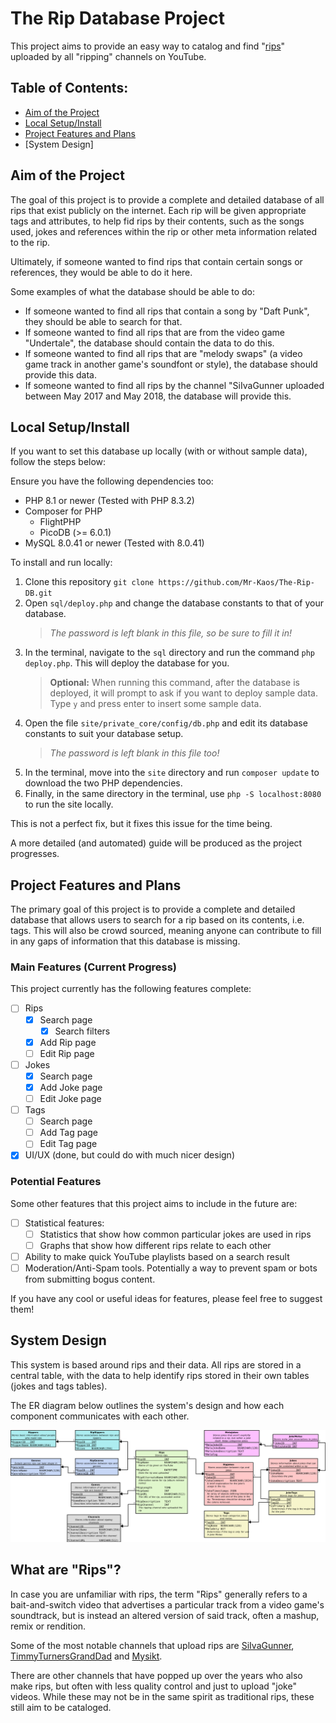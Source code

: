 # The Rip Database Project

This project aims to provide an easy way to catalog and find "[rips](#what-are-rips)" uploaded by all "ripping" channels on YouTube.

## Table of Contents:

- [Aim of the Project](#aim-of-the-project)
- [Local Setup/Install](#local-setupinstall)
- [Project Features and Plans](#project-features-and-plans)
- [System Design]

## Aim of the Project

The goal of this project is to provide a complete and detailed database of all rips that exist publicly on the internet. Each rip will be given appropriate tags and attributes, to help fid rips by their contents, such as the songs used, jokes and references within the rip or other meta information related to the rip.

Ultimately, if someone wanted to find rips that contain certain songs or references, they would be able to do it here.

Some examples of what the database should be able to do:

- If someone wanted to find all rips that contain a song by "Daft Punk", they should be able to search for that.  
- If someone wanted to find all rips that are from the video game "Undertale", the database should contain the data to do this.
- If someone wanted to find all rips that are "melody swaps" (a video game track in another game's soundfont or style), the database should provide this data.
- If someone wanted to find all rips by the channel "SiIvaGunner uploaded between May 2017 and May 2018, the database will provide this.

## Local Setup/Install

If you want to set this database up locally (with or without sample data), follow the steps below:

Ensure you have the following dependencies too:

- PHP 8.1 or newer (Tested with PHP 8.3.2)
- Composer for PHP
  - FlightPHP
  - PicoDB (>= 6.0.1)
- MySQL 8.0.41 or newer (Tested with 8.0.41)

To install and run locally:

1. Clone this repository `git clone https://github.com/Mr-Kaos/The-Rip-DB.git`
2. Open `sql/deploy.php` and change the database constants to that of your database.  
   > *The password is left blank in this file, so be sure to fill it in!*
3. In the terminal, navigate to the `sql` directory and run the command `php deploy.php`. This will deploy the database for you.  
   > **Optional:** When running this command, after the database is deployed, it will prompt to ask if you want to deploy sample data. Type `y` and press enter to insert some sample data.
4. Open the file `site/private_core/config/db.php` and edit its database constants to suit your database setup.  
   > *The password is left blank in this file too!*
5. In the terminal, move into the `site` directory and run `composer update` to download the two PHP dependencies.
6. Finally, in the same directory in the terminal, use `php -S localhost:8080` to run the site locally.

This is not a perfect fix, but it fixes this issue for the time being.

A more detailed (and automated) guide will be produced as the project progresses.

## Project Features and Plans

The primary goal of this project is to provide a complete and detailed database that allows users to search for a rip based on its contents, i.e. tags. This will also be crowd sourced, meaning anyone can contribute to fill in any gaps of information that this database is missing.

### Main Features (Current Progress)

This project currently has the following features complete:

- [ ] Rips
  - [X] Search page
    - [X] Search filters
  - [X] Add Rip page
  - [ ] Edit Rip page
- [ ] Jokes
  - [X] Search page
  - [X] Add Joke page
  - [ ] Edit Joke page
- [ ] Tags
  - [ ] Search page
  - [ ] Add Tag page
  - [ ] Edit Tag page
- [X] UI/UX (done, but could do with much nicer design)

### Potential Features

Some other features that this project aims to include in the future are:

- [ ] Statistical features:
  - [ ] Statistics that show how common particular jokes are used in rips
  - [ ] Graphs that show how different rips relate to each other
- [ ] Ability to make quick YouTube playlists based on a search result
- [ ] Moderation/Anti-Spam tools. Potentially a way to prevent spam or bots from submitting bogus content.

If you have any cool or useful ideas for features, please feel free to suggest them!

## System Design

This system is based around rips and their data. All rips are stored in a central table, with the data to help identify rips stored in their own tables (jokes and tags tables).

The ER diagram below outlines the system's design and how each component communicates with each other.

![ER diagram of the database](RipDB_Diagram.png)

## What are "Rips"?

In case you are unfamiliar with rips, the term "Rips" generally refers to a bait-and-switch video that advertises a particular track from a video game's soundtrack, but is instead an altered version of said track, often a mashup, remix or rendition.

Some of the most notable channels that upload rips are [SiIvaGunner](https://www.youtube.com/@SiIvaGunner), [TimmyTurnersGrandDad](https://www.youtube.com/@TimmyTurnersGrandDad) and [Mysikt](https://www.youtube.com/@Mysikt).

There are other channels that have popped up over the years who also make rips, but often with less quality control and just to upload "joke" videos. While these may not be in the same spirit as traditional rips, these still aim to be cataloged.
